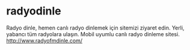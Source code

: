 # radyodinle
Radyo dinle, hemen canlı radyo dinlemek için sitemizi ziyaret edin. Yerli, yabancı tüm radyolara ulaşın. Mobil uyumlu canlı radyo dinleme sitesi.
http://www.radyofmdinle.com/
